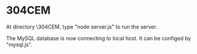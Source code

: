# 304CEM

At directory \304CEM, type "node server.js" to run the server.

The MySQL database is now connecting to local host. It can be configed by "mysql.js".
